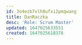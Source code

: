 ```yaml
---
id: 3o4ezb7xlh0ufxi2pmqwang
title: DanRaczka
desc: 'Role: Scrum Master'
updated: 1647025633551
created: 1647025618378
---
```


